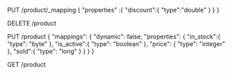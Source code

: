 PUT /product/_mapping
{
  "properties" :{
    "discount":{
      "type":"double"
    }
  }
}

DELETE /product


PUT /product
{
  "mappings": {
    "dynamic": false,
    "properties": {
      "in_stock":{
        "type": "byte"
      },
      "is_active":{
        "type": "boolean"
      },
      "price": {
        "type": "integer"
      },
      "sold":{
        "type": "long"
      }
    }
  }
}

GET /product